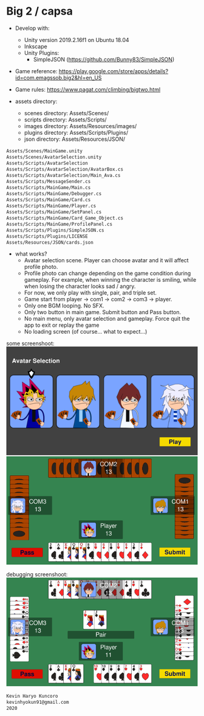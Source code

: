 # Big 2 / capsa
  - Develop with:
    - Unity version 2019.2.16f1 on Ubuntu 18.04
    - Inkscape
    - Unity Plugins:
      -	SimpleJSON (https://github.com/Bunny83/SimpleJSON)

  - Game reference: https://play.google.com/store/apps/details?id=com.emagssob.big2&hl=en_US

  - Game rules: https://www.pagat.com/climbing/bigtwo.html
    
  - assets directory:
    - scenes directory: Assets/Scenes/
    - scripts directory: Assets/Scripts/
    - images directory: Assets/Resources/images/
    - plugins directory: Assets/Scripts/Plugins/
    - json directory: Assets/Resources/JSON/

```
Assets/Scenes/MainGame.unity
Assets/Scenes/AvatarSelection.unity
Assets/Scripts/AvatarSelection
Assets/Scripts/AvatarSelection/AvatarBox.cs
Assets/Scripts/AvatarSelection/Main_Ava.cs
Assets/Scripts/MessageSender.cs
Assets/Scripts/MainGame/Main.cs
Assets/Scripts/MainGame/Debugger.cs
Assets/Scripts/MainGame/Card.cs
Assets/Scripts/MainGame/Player.cs
Assets/Scripts/MainGame/SetPanel.cs
Assets/Scripts/MainGame/Card_Game_Object.cs
Assets/Scripts/MainGame/ProfilePanel.cs
Assets/Scripts/Plugins/SimpleJSON.cs
Assets/Scripts/Plugins/LICENSE
Assets/Resources/JSON/cards.json
```
    
  - what works?
    - Avatar selection scene. Player can choose avatar and it will affect profile photo.
    - Profile photo can change depending on the game condition during gameplay. 
      For example, when winning the character is smiling, 
      while when losing the character looks sad / angry.
    - For now, we only play with single, pair, and triple set.
    - Game start from player -> com1 -> com2 -> com3 -> player.
    - Only one BGM looping. No SFX.
    - Only two button in main game. Submit button and Pass button.
    - No main menu, only avatar selection and gameplay. Force quit the app to exit or replay the game
    - No loading screen (of course... what to expect...)

some screenshoot: </br>
![Alt text](Screenshoot/avatarselection.png?raw=true "avatar selection screen")
![Alt text](Screenshoot/gameplay.png?raw=true "game play screen")

debugging screenshoot: </br>
![Alt text](Screenshoot/gameplay2.png?raw=true "debugging game play screen")

``` 
Kevin Haryo Kuncoro
kevinhyokun91@gmail.com
2020 
```
